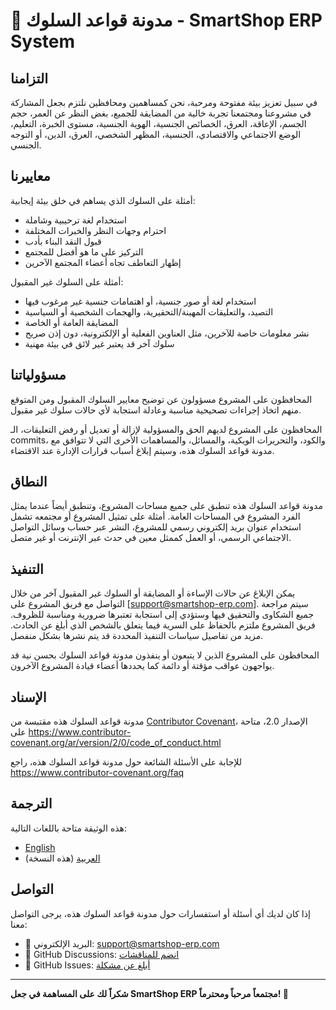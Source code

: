# 📜 مدونة قواعد السلوك - SmartShop ERP System

## التزامنا

في سبيل تعزيز بيئة مفتوحة ومرحبة، نحن كمساهمين ومحافظين نلتزم بجعل المشاركة في مشروعنا ومجتمعنا تجربة خالية من المضايقة للجميع، بغض النظر عن العمر، حجم الجسم، الإعاقة، العرق، الخصائص الجنسية، الهوية الجنسية، مستوى الخبرة، التعليم، الوضع الاجتماعي والاقتصادي، الجنسية، المظهر الشخصي، العرق، الدين، أو التوجه الجنسي.

## معاييرنا

أمثلة على السلوك الذي يساهم في خلق بيئة إيجابية:

* استخدام لغة ترحيبية وشاملة
* احترام وجهات النظر والخبرات المختلفة
* قبول النقد البناء بأدب
* التركيز على ما هو أفضل للمجتمع
* إظهار التعاطف تجاه أعضاء المجتمع الآخرين

أمثلة على السلوك غير المقبول:

* استخدام لغة أو صور جنسية، أو اهتمامات جنسية غير مرغوب فيها
* التصيد، والتعليقات المهينة/التحقيرية، والهجمات الشخصية أو السياسية
* المضايقة العامة أو الخاصة
* نشر معلومات خاصة للآخرين، مثل العناوين الفعلية أو الإلكترونية، دون إذن صريح
* سلوك آخر قد يعتبر غير لائق في بيئة مهنية

## مسؤولياتنا

المحافظون على المشروع مسؤولون عن توضيح معايير السلوك المقبول ومن المتوقع منهم اتخاذ إجراءات تصحيحية مناسبة وعادلة استجابة لأي حالات سلوك غير مقبول.

المحافظون على المشروع لديهم الحق والمسؤولية لإزالة أو تعديل أو رفض التعليقات، الـ commits، والكود، والتحريرات الويكية، والمسائل، والمساهمات الأخرى التي لا تتوافق مع مدونة قواعد السلوك هذه، وسيتم إبلاغ أسباب قرارات الإدارة عند الاقتضاء.

## النطاق

مدونة قواعد السلوك هذه تنطبق على جميع مساحات المشروع، وتنطبق أيضاً عندما يمثل الفرد المشروع في المساحات العامة. أمثلة على تمثيل المشروع أو مجتمعه تشمل استخدام عنوان بريد إلكتروني رسمي للمشروع، النشر عبر حساب وسائل التواصل الاجتماعي الرسمي، أو العمل كممثل معين في حدث عبر الإنترنت أو غير متصل.

## التنفيذ

يمكن الإبلاغ عن حالات الإساءة أو المضايقة أو السلوك غير المقبول آخر من خلال التواصل مع فريق المشروع على [support@smartshop-erp.com]. سيتم مراجعة جميع الشكاوى والتحقيق فيها وستؤدي إلى استجابة تعتبرها ضرورية ومناسبة للظروف. فريق المشروع ملتزم بالحفاظ على السرية فيما يتعلق بالشخص الذي أبلغ عن الحادث. مزيد من تفاصيل سياسات التنفيذ المحددة قد يتم نشرها بشكل منفصل.

المحافظون على المشروع الذين لا يتبعون أو ينفذون مدونة قواعد السلوك بحسن نية قد يواجهون عواقب مؤقتة أو دائمة كما يحددها أعضاء قيادة المشروع الآخرون.

## الإسناد

مدونة قواعد السلوك هذه مقتبسة من [Contributor Covenant](https://www.contributor-covenant.org)، الإصدار 2.0، متاحة على https://www.contributor-covenant.org/ar/version/2/0/code_of_conduct.html

للإجابة على الأسئلة الشائعة حول مدونة قواعد السلوك هذه، راجع https://www.contributor-covenant.org/faq

## الترجمة

هذه الوثيقة متاحة باللغات التالية:

* [English](CODE_OF_CONDUCT_EN.md)
* [العربية](CODE_OF_CONDUCT.md) (هذه النسخة)

## التواصل

إذا كان لديك أي أسئلة أو استفسارات حول مدونة قواعد السلوك هذه، يرجى التواصل معنا:

- 📧 البريد الإلكتروني: support@smartshop-erp.com
- 💬 GitHub Discussions: [انضم للمناقشات](https://github.com/yourusername/smartshop-erp/discussions)
- 🐛 GitHub Issues: [أبلغ عن مشكلة](https://github.com/yourusername/smartshop-erp/issues)

---

**شكراً لك على المساهمة في جعل SmartShop ERP مجتمعاً مرحباً ومحترماً! 🌟** 
